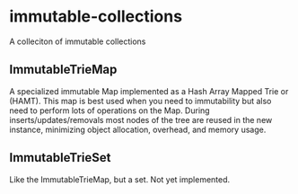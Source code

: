 # immutable-collections
A colleciton of immutable collections

## ImmutableTrieMap
A specialized immutable Map implemented as a Hash Array Mapped Trie or (HAMT).
This map is best used when you need to immutability but also need to perform lots of operations on the Map. During inserts/updates/removals most nodes of the tree are reused in the new instance, minimizing object allocation, overhead, and memory usage.

## ImmutableTrieSet
Like the ImmutableTrieMap, but a set. Not yet implemented.

